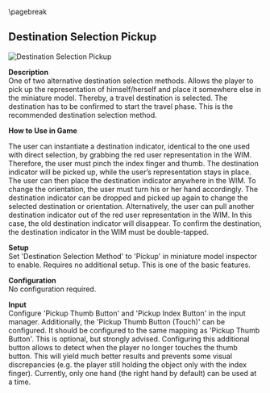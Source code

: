 
\pagebreak

## Destination Selection Pickup

![Destination Selection Pickup](content/res/PickupSmall.png)

**Description**  
One of two alternative destination selection methods. Allows the player to pick up the representation of himself/herself and place it somewhere else in the miniature model. Thereby, a travel destination is selected. The destination has to be confirmed to start the travel phase. This is the recommended destination selection method.

**How to Use in Game**  
<!-- The player has to pinch index and thumb to pickup the red player representation in the WIM. A blue destination representation will be picked up. The red player representation stays in place as the player does not move. The blue destination representation can be placed in the miniature model to indicate the desired target position. Once placed, the player can pickup the blue destination indicator and place it somewhere else. Alternatively, the player can pickup the  -->
The user can instantiate a destination indicator, identical
to the one used with direct selection, by grabbing the red user representation in the WIM. Therefore, the user must pinch the index finger and thumb. The destination indicator will be picked up, while the user’s representation stays in place. The user can then place the destination indicator anywhere in the WIM. To change the orientation, the user must turn his or her hand accordingly. The destination indicator can be dropped and picked up again to change the selected destination or orientation. Alternatively, the user can pull another destination indicator out of the red user  representation in the WIM. In this case, the old destination indicator will disappear. To confirm the destination, the destination indicator in the WIM must be double-tapped.


**Setup**  
Set 'Destination Selection Method' to 'Pickup' in miniature model inspector to enable. Requires no additional setup. This is one of the basic features.

**Configuration**  
No configuration required.

**Input**  
Configure 'Pickup Thumb Button' and 'Pickup Index Button' in the input manager. Additionally, the 'Pickup Thumb Button (Touch)' can be configured. It should be configured to the same mapping as 'Pickup Thumb Button'. This is optional, but strongly advised. Configuring this additional button allows to detect when the player no longer touches the thumb button. This will yield much better results and prevents some visual discrepancies (e.g. the player still holding the object only with the index finger). Currently, only one hand (the right hand by default) can be used at a time.